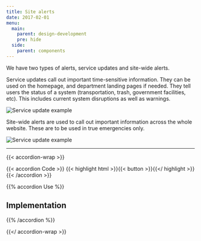```yaml
---
title: Site alerts
date: 2017-02-01
menu:
  main:
    parent: design-development
    pre: hide
  side:
    parent: components
---
```


We have two types of alerts, service updates and site-wide alerts.

Service updates call out important time-sensitive information. They can be used on the homepage, and department landing pages if needed. They tell users the status of a system (transportation, trash, government facilities, etc). This includes current system disruptions as well as warnings.

![Service update example](/standards/img/components/service-updates-example.jpg)

Site-wide alerts are used to call out important information across the whole website. These are to be used in true emergencies only.

![Service update example](/standards/img/components/site-wide-alert-example.jpg)


---

{{< accordion-wrap >}}

{{< accordion Code >}}
  {{< highlight html >}}{{< button >}}{{</ highlight >}}
{{< /accordion >}}

{{% accordion Use %}}
## Implementation
{{% /accordion %}}

{{</ accordion-wrap >}}
